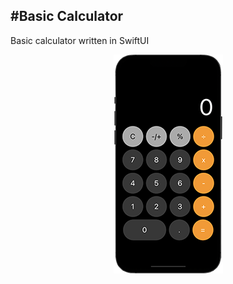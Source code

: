 #Basic Calculator
---
Basic calculator written in SwiftUI
<p align="center">

  <img src="imagePhone1.png">

</p>